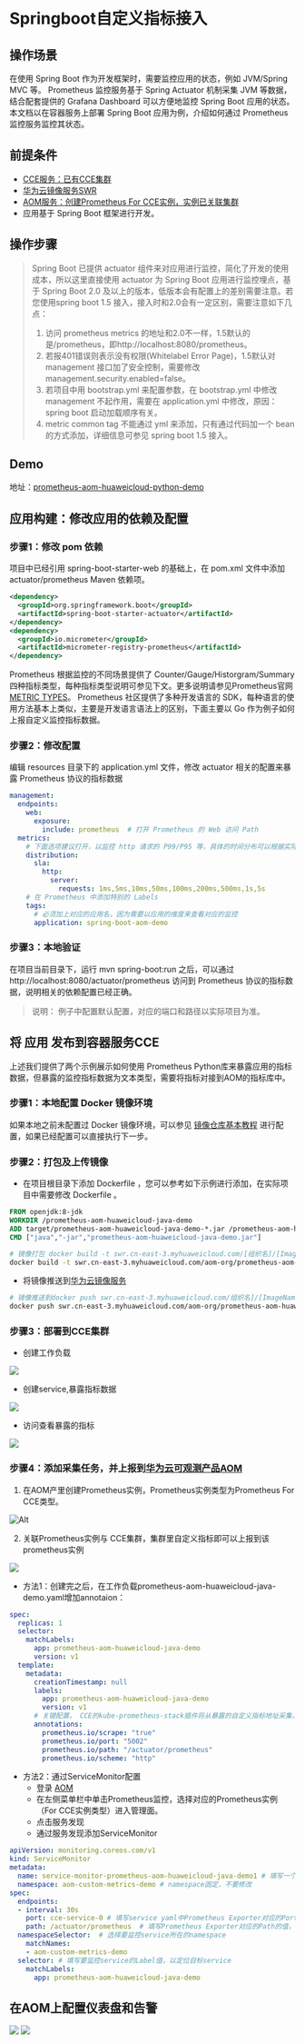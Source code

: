 # Springboot自定义指标接入

## 操作场景

在使用 Spring Boot 作为开发框架时，需要监控应用的状态，例如 JVM/Spring MVC 等。 Prometheus 监控服务基于 Spring Actuator 机制采集 JVM 等数据，结合配套提供的 Grafana Dashboard 可以方便地监控 Spring Boot 应用的状态。
本文档以在容器服务上部署 Spring Boot 应用为例，介绍如何通过 Prometheus监控服务监控其状态。

## 前提条件

- [CCE服务：已有CCE集群](https://console.huaweicloud.com/cce2.0)
- [华为云镜像服务SWR](https://console.huaweicloud.com/swr)
- [AOM服务：创建Prometheus For CCE实例，实例已关联集群](https://console.huaweicloud.com/aom2)
- 应用基于 Spring Boot 框架进行开发。

## 操作步骤

>Spring Boot 已提供 actuator 组件来对应用进行监控，简化了开发的使用成本，所以这里直接使用 actuator 为 Spring Boot 应用进行监控埋点，基于 Spring Boot 2.0 及以上的版本，低版本会有配置上的差别需要注意。若您使用spring boot 1.5 接入，接入时和2.0会有一定区别，需要注意如下几点：
>1. 访问 prometheus metrics 的地址和2.0不一样，1.5默认的是/prometheus，即http://localhost:8080/prometheus。
>2. 若报401错误则表示没有权限(Whitelabel Error Page)，1.5默认对 management 接口加了安全控制，需要修改 management.security.enabled=false。
>3. 若项目中用 bootstrap.yml 来配置参数，在 bootstrap.yml 中修改 management 不起作用，需要在 application.yml 中修改，原因： spring boot 启动加载顺序有关。
>4. metric common tag 不能通过 yml 来添加，只有通过代码加一个 bean 的方式添加，详细信息可参见 spring boot 1.5 接入。



## Demo
地址：[prometheus-aom-huaweicloud-python-demo](https://github.com/zhouzhengle/prometheus-aom-huaweicloud/tree/main/prometheus-aom-huaweicloud-python-demo)

## 应用构建：修改应用的依赖及配置

### 步骤1：修改 pom 依赖

项目中已经引用 spring-boot-starter-web 的基础上，在 pom.xml 文件中添加 actuator/prometheus Maven 依赖项。

```xml
<dependency>
  <groupId>org.springframework.boot</groupId>
  <artifactId>spring-boot-starter-actuator</artifactId>
</dependency>
<dependency>
  <groupId>io.micrometer</groupId>
  <artifactId>micrometer-registry-prometheus</artifactId>
</dependency>
```
Prometheus 根据监控的不同场景提供了 Counter/Gauge/Historgram/Summary 四种指标类型，每种指标类型说明可参见下文。更多说明请参见Prometheus官网 [METRIC TYPES](https://prometheus.io/docs/concepts/metric_types/)。
Prometheus 社区提供了多种开发语言的 SDK，每种语言的使用方法基本上类似，主要是开发语言语法上的区别，下面主要以 Go 作为例子如何上报自定义监控指标数据。

### 步骤2：修改配置

编辑 resources 目录下的 application.yml 文件，修改 actuator 相关的配置来暴露 Prometheus 协议的指标数据

```yaml
management:
  endpoints:
    web:
      exposure:
        include: prometheus  # 打开 Prometheus 的 Web 访问 Path
  metrics:
    # 下面选项建议打开，以监控 http 请求的 P99/P95 等，具体的时间分布可以根据实际情况设置
    distribution:
      sla:
        http:
          server:
            requests: 1ms,5ms,10ms,50ms,100ms,200ms,500ms,1s,5s
    # 在 Prometheus 中添加特别的 Labels
    tags:
      # 必须加上对应的应用名，因为需要以应用的维度来查看对应的监控
      application: spring-boot-aom-demo
```

### 步骤3：本地验证

在项目当前目录下，运行 mvn spring-boot:run 之后，可以通过 http://localhost:8080/actuator/prometheus 访问到 Prometheus 协议的指标数据，说明相关的依赖配置已经正确。

> 说明：
> 例子中配置默认配置，对应的端口和路径以实际项目为准。

## 将 应用 发布到容器服务CCE

上述我们提供了两个示例展示如何使用 Prometheus Python库来暴露应用的指标数据，但暴露的监控指标数据为文本类型，需要将指标对接到AOM的指标库中。

### 步骤1：本地配置 Docker 镜像环境

如果本地之前未配置过 Docker 镜像环境，可以参见 [镜像仓库基本教程](https://support.huaweicloud.com/qs-swr/index.html) 进行配置，如果已经配置可以直接执行下一步。

### 步骤2：打包及上传镜像

- 在项目根目录下添加 Dockerfile ，您可以参考如下示例进行添加，在实际项目中需要修改 Dockerfile 。

```Dockerfile
FROM openjdk:8-jdk
WORKDIR /prometheus-aom-huaweicloud-java-demo
ADD target/prometheus-aom-huaweicloud-java-demo-*.jar /prometheus-aom-huaweicloud-java-demo/spring-boot-demo.jar
CMD ["java","-jar","prometheus-aom-huaweicloud-java-demo.jar"]
```

```bash
# 镜像打包 docker build -t swr.cn-east-3.myhuaweicloud.com/[组织名]/[ImageName]:[镜像版本号] .
docker build -t swr.cn-east-3.myhuaweicloud.com/aom-org/prometheus-aom-huaweicloud-java-demo:1.0.0 .
```

- 将镜像推送到[华为云镜像服务](https://console.huaweicloud.com/swr/?region=cn-east-3#/swr/dashboard)

```bash
# 镜像推送到docker push swr.cn-east-3.myhuaweicloud.com/组织名]/[ImageName]:[镜像版本号]
docker push swr.cn-east-3.myhuaweicloud.com/aom-org/prometheus-aom-huaweicloud-java-demo:1.0.0
```

### 步骤3：部署到CCE集群

- 创建工作负载

![](images/image1.png)

- 创建service,暴露指标数据

![](images/image2.png)

- 访问查看暴露的指标

![](images/image3.png)

### 步骤4：添加采集任务，并上报到[华为云可观测产品AOM](https://console.huaweicloud.com/aom2)

1. 在AOM产里创建Prometheus实例，Prometheus实例类型为Prometheus For CCE类型。

![Alt](images/image6.png)

2. 关联Prometheus实例与 CCE集群，集群里自定义指标即可以上报到该prometheus实例

![](images/image7.png )

- 方法1：创建完之后，在工作负载prometheus-aom-huaweicloud-java-demo.yaml增加annotaion：

```yml
spec:
  replicas: 1
  selector:
    matchLabels:
      app: prometheus-aom-huaweicloud-java-demo
      version: v1
  template:
    metadata:
      creationTimestamp: null
      labels:
        app: prometheus-aom-huaweicloud-java-demo
        version: v1
      # 关键配置， CCE的kube-prometheus-stack插件将从暴露的自定义指标地址采集，并上报到AOM
      annotations:
        prometheus.io/scrape: "true"
        prometheus.io/port: "5002"
        prometheus.io/path: "/actuator/prometheus"
        prometheus.io/scheme: "http"
```

- 方法2：通过ServiceMonitor配置
  - 登录 [AOM](https://console.huaweicloud.com/aom2)
  - 在左侧菜单栏中单击Prometheus监控，选择对应的Prometheus实例（For CCE实例类型）进入管理面。
  - 点击服务发现
  - 通过服务发现添加ServiceMonitor

```yml
apiVersion: monitoring.coreos.com/v1
kind: ServiceMonitor
metadata:
  name: service-monitor-prometheus-aom-huaweicloud-java-demo1 # 填写一个唯一名称
  namespace: aom-custom-metrics-demo # namespace固定，不要修改
spec:
  endpoints:
  - interval: 30s
    port: cce-service-0 # 填写service yaml中Prometheus Exporter对应的Port的Name
    path: /actuator/prometheus  # 填写Prometheus Exporter对应的Path的值，不填默认/metrics
  namespaceSelector:  # 选择要监控service所在的namespace
    matchNames:
    - aom-custom-metrics-demo 
  selector: # 填写要监控service的Label值，以定位目标service
    matchLabels:
      app: prometheus-aom-huaweicloud-java-demo 
```


## 在AOM上配置仪表盘和告警
![](images/image4.png )
![](images/image5.png )